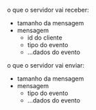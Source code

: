 o que o servidor vai receber:
- tamanho da mensagem
- mensagem
  - id do cliente
  - tipo do evento
  - ...dados do evento


o que o servidor vai enviar:
- tamanho da mensagem
- mensagem
  - tipo do evento
  - ...dados do evento


